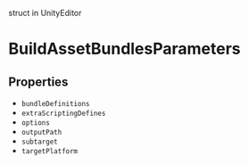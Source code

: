 struct in UnityEditor
# BuildAssetBundlesParameters

## Properties
- `bundleDefinitions`
- `extraScriptingDefines`
- `options`
- `outputPath`
- `subtarget`
- `targetPlatform`
